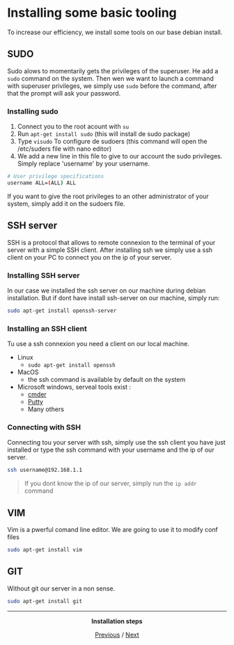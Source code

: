 # Installing some basic tooling
To increase our efficiency, we install some tools on our base debian install.

## SUDO
Sudo alows to momentarily gets the privileges of the superuser.
He add a `sudo` command on the system. Then wen we want to launch a command with superuser privileges, we simply use `sudo` before the command, after that the prompt will ask your password.

### Installing sudo
1. Connect you to the root acount with `su`
2. Run `apt-get install sudo` (this will install de sudo package)
3. Type `visudo` To configure de sudoers (this command will open the /etc/suders file with nano editor)
4. We add a new line in this file to give to our account the sudo privileges. Simply replace 'username' by your username.
```bash
# User privilege specifications
username ALL=(ALL) ALL
```
If you want to give the root privileges to an other administrator of your system, simply add it on the sudoers file.

## SSH server
SSH is a protocol that allows to remote connexion to the terminal of your server with a simple SSH client. After installing ssh we simply use a ssh client on your PC to connect you on the ip of your server.

### Installing SSH server
In our case we installed the ssh server on our machine during debian installation. But if dont have install ssh-server on our machine, simply run:
```bash
sudo apt-get install openssh-server
```

### Installing an SSH client
Tu use a ssh connexion you need a client on our local machine.
- Linux
    - `sudo apt-get install openssh`
- MacOS
    - the ssh command is available by default on the system
- Microsoft windows, serveal tools exist :
    - [cmder](http://cmder.net/)
    - [Putty](http://www.putty.org/)
    - Many others

### Connecting with SSH
Connecting tou your server with ssh, simply use the ssh client you have just installed or type the ssh command with your username and the ip of our server.
```bash
ssh username@192.168.1.1
```

> If you dont know the ip of our server, simply run the `ip addr` command

## VIM
Vim is a pwerful comand line editor. We are going to use it to modify conf files
```bash
sudo apt-get install vim
```

## GIT
Without git our server in a non sense.
```bash
sudo apt-get install git
```

<div align="center">
<hr>

**Installation steps**

[Previous](debian.md) / [Next](php.md)

</div>